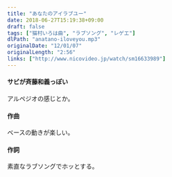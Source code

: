 ```yaml
---
title: "あなたのアイラブユー"
date: 2018-06-27T15:19:38+09:00
draft: false
tags: ["猫村いろは曲", "ラブソング", "レゲエ"]
dlPath: "anatano-iloveyou.mp3"
originalDate: "12/01/07"
originalLength: "2:56"
links: ["http://www.nicovideo.jp/watch/sm16633989"]
---
```


#### サビが斉藤和義っぽい

アルペジオの感じとか。

#### 作曲

ベースの動きが楽しい。

#### 作詞

素直なラブソングでホッとする。
